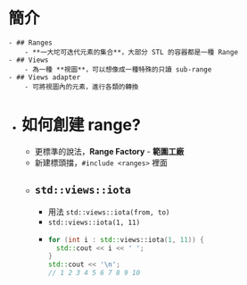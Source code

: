 # 簡介
	- ## Ranges
		- **一大坨可迭代元素的集合**，大部分 STL 的容器都是一種 Range
	- ## Views
		- 為一種 **視圖**，可以想像成一種特殊的只讀 sub-range
	- ## Views adapter
		- 可將視圖內的元素，進行各類的轉換
- # 如何創建 range?
	- 更標準的說法，**Range Factory** - **範圍工廠**
	- 新建標頭擋，`#include <ranges>` 裡面
	- ## `std::views::iota`
		- 用法 `std::views::iota(from, to)`
		- `std::views::iota(1, 11)`
		- ```cpp
		  for (int i : std::views::iota(1, 11)) {
		    std::cout << i << ' ';
		  }
		  std::cout << '\n';
		  // 1 2 3 4 5 6 7 8 9 10
		  ```